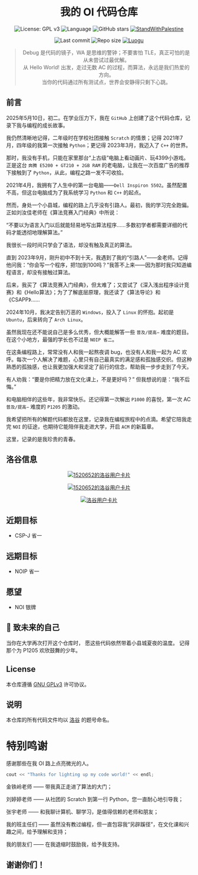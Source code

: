 <div align="center">
  
# 我的 OI 代码仓库

</div>

<div align="center">

![License: GPL v3](https://img.shields.io/badge/License-GPLv3-blue.svg)
![Language](https://img.shields.io/badge/language-C%2B%2B-blue)
![GitHub stars](https://img.shields.io/github/stars/LINMOH/algo_code?style=social)
[![StandWithPalestine](https://raw.githubusercontent.com/Safouene1/support-palestine-banner/master/StandWithPalestine.svg)](https://github.com/Safouene1/support-palestine-banner/blob/master/Markdown-pages/Support.md)

</div>

<div align="center">

![Last commit](https://img.shields.io/github/last-commit/LINMOH/algo_code)
![Repo size](https://img.shields.io/github/repo-size/LINMOH/algo_code)
[![Luogu](https://img.shields.io/badge/洛谷主页-LINMOHAN-orange?logo=liberapay&logoColor=white)](https://www.luogu.com.cn/user/1520652)

</div>

<div align="center">

> Debug 是代码的镜子，WA 是思维的警钟；不要害怕 TLE，真正可怕的是从未尝试过最优解。  
> 从 Hello World! 出发，走过无数 AC 的过程，而算法，永远是我们热爱的方向。  
> 当你的代码通过所有测试点，世界会安静得只剩下心跳。

</div>

## 前言

2025年5月10日，初二。在学业压力下，我在 `GitHub` 上创建了这个代码仓库，记录下我与编程的成长故事。

我仍然清晰地记得，二年级时在学校社团接触 `Scratch` 的情景；记得 2021年7月，四年级的我第一次接触 `Python`；更记得 2023年3月，我迈入了 `C++` 的世界。

那时，我没有手机，只能在家里那台“上古级”电脑上看动画片、玩4399小游戏。正是这台 `奔腾 E5200 + GT210 + 2GB RAM` 的老电脑，让我在一次百度广告的推荐下接触到了 `Python`，从此，编程之路一发不可收拾。

2021年4月，我拥有了人生中的第一台电脑——`Dell Inspiron 5502`。虽然配置不高，但这台电脑成为了我系统学习 `Python` 和 `C++` 的起点。

然而，身处一个小县城，编程的路上几乎没有引路人。最初，我的学习完全跑偏。正如刘汝佳老师在《算法竞赛入门经典》中所说：

“不要以为语言入门以后就能轻易地写出算法程序……多数初学者都需要详细的代码才能透彻地理解算法。”

我很长一段时间只学会了语法，却没有触及真正的算法。

直到 2023年9月，刚升初中不到十天，我遇到了我的“引路人”——金老师。记得他问我：“你会写一个程序，把1加到100吗？”我答不上来——因为那时我只知道编程语言，却没有接触过算法。

后来，我买了《算法竞赛入门经典》，但太难了；又尝试了《深入浅出程序设计竞赛》和《Hello算法》；为了了解底层原理，我还读了《算法导论》和《CSAPP》……

2024年10月，我决定告别万恶的 `Windows`，投入了 `Linux` 的怀抱。起初是 `Ubuntu`，后来转向了 `Arch Linux`。

虽然我现在还不能说自己是多么优秀，但大概能解答一些 `普及/提高−` 难度的题目。在这个小地方，最强的学长也不过是 `NOIP 省二`。

在这条编程路上，常常没有人和我一起熬夜调 bug，也没有人和我一起为 AC 欢呼。每次一个人解决了难题，心里只有自己最真实的满足感和孤独感交织。但这种熟悉的孤独感，也让我更加强大和坚定了前行的信念，帮助我一步步走到了今天。

有人劝我：“要是你把精力放在文化课上，不是更好吗？” 但我想说的是：“我不后悔。”

和电脑相伴的这些年，我非常快乐。还记得第一次解出 `P1000` 的喜悦，第一次 AC `普及/提高−`  难度的 `P1205` 的激动。

我希望把所有的解题代码都放在这里，记录我在编程旅程中的点滴。希望它陪我走完 `NOI` 的征途，也期待它能陪伴我走进大学，开启 `ACM` 的新篇章。

这里，记录的是我珍贵的青春。

## 洛谷信息

<div align="center">

[![1520652的洛谷用户卡片](https://api.jerryz.com.cn/about?id=1520652&dark_mode=true)](https://www.luogu.com.cn/user/1520652)

[![1520652的洛谷用户卡片](https://api.jerryz.com.cn/practice?id=1520652&dark_mode=true)](https://www.luogu.com.cn/user/1520652)

[![洛谷用户卡片](https://api.jerryz.com.cn/guzhi?id=1520652&scores=100,21,0,0,0&dark_mode=true)](https://www.luogu.com.cn/user/1520652)

</div>

## 近期目标

- CSP-J 省一

## 远期目标

- NOIP 省一

## 愿望

- NOI 银牌

## 🌌 致未来的自己

当你在大学再次打开这个仓库时，
愿这些代码依然带着小县城夏夜的温度。
记得那个为 P1205 欢欣鼓舞的少年。

## License

本仓库遵循 [GNU GPLv3](https://www.gnu.org/licenses/gpl-3.0.html) 许可协议。

## 说明

本仓库的所有代码文件均以 [洛谷](https://www.luogu.com.cn/) 的题号命名。

# 特别鸣谢

感谢那些在我 OI 路上点亮微光的人。

```C++
cout << "Thanks for lighting up my code world!" << endl;
```

金铁岭老师 —— 带我真正走进了算法的大门；

刘婷婷老师 —— 从社团的 Scratch 到第一行 Python，您一直耐心地引导我；

张宇老师 —— 和我聊计算机、聊学习，是值得信赖的老师和朋友；

我的班主任们 —— 虽然没有教过编程，但一直包容我“另辟蹊径”，在文化课和兴趣之间，给予理解和支持；

我的朋友们 —— 在我退缩时鼓励我，给予我支持。

## 谢谢你们！

